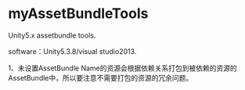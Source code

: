 # myAssetBundleTools
Unity5.x assetbundle tools.

software：Unity5.3.8/visual studio2013.

1、未设置AssetBundle Name的资源会根据依赖关系打包到被依赖的资源的AssetBundle中，所以要注意不需要打包的资源的冗余问题。